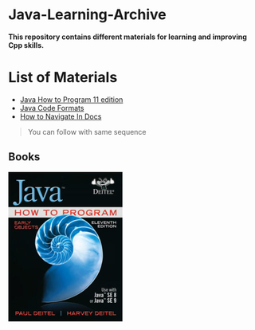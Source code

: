 # Java-Learning-Archive

**This repository contains different materials for learning and improving Cpp skills.**

# List of Materials

* [Java How to Program 11 edition](./JavaHowtoProg/README.md)
* [Java Code Formats](https://github.com/google/google-java-format)
* [How to Navigate In Docs](https://youtu.be/ULEOb8wLa_k)

> You can follow with same sequence

## Books

![javaHowtoProgram](./img/java1.jpeg)

